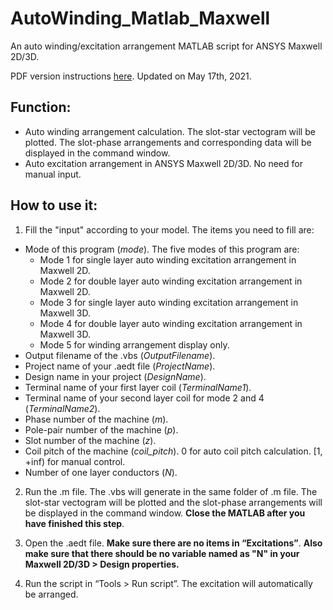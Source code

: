 # AutoWinding_Matlab_Maxwell
An auto winding/excitation arrangement MATLAB script for ANSYS Maxwell 2D/3D.

PDF version instructions [here](https://github.com/cannonjiang97/AutoWinding_Matlab_Maxwell/blob/main/Instruction_AutoWinding.pdf). Updated on May 17th, 2021.

## Function:
* Auto winding arrangement calculation. The slot-star vectogram will be plotted. The slot-phase arrangements and corresponding data will be displayed in the command window. 
* Auto excitation arrangement in ANSYS Maxwell 2D/3D. No need for manual input.

## How to use it:
1.	Fill the "input" according to your model. The items you need to fill are:
  -	Mode of this program (*mode*). The five modes of this program are:
    -	Mode 1 for single layer auto winding excitation arrangement in Maxwell 2D.
    -	Mode 2 for double layer auto winding excitation arrangement in Maxwell 2D.
    -	Mode 3 for single layer auto winding excitation arrangement in Maxwell 3D.
    -	Mode 4 for double layer auto winding excitation arrangement in Maxwell 3D.
    -	Mode 5 for winding arrangement display only.
  -	Output filename of the .vbs (*OutputFilename*).
  -	Project name of your .aedt file (*ProjectName*).
  -	Design name in your project (*DesignName*).
  -	Terminal name of your first layer coil (*TerminalName1*).
  -	Terminal name of your second layer coil for mode 2 and 4 (*TerminalName2*).
  -	Phase number of the machine (*m*).
  -	Pole-pair number of the machine (*p*).
  -	Slot number of the machine (*z*).
  -	Coil pitch of the machine (*coil_pitch*). 0 for auto coil pitch calculation. [1, +inf) for manual control.
  -	Number of one layer conductors (*N*).

2.	Run the .m file. The .vbs will generate in the same folder of .m file. The slot-star vectogram will be plotted and the slot-phase arrangements will be displayed in the command window. **Close the MATLAB after you have finished this step**.

3.	Open the .aedt file. **Make sure there are no items in “Excitations”**. **Also make sure that there should be no variable named as "N" in your Maxwell 2D/3D > Design properties.**
 
4.	Run the script in “Tools > Run script”. The excitation will automatically be arranged.
